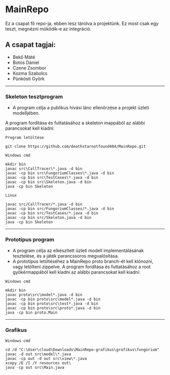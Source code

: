 # MainRepo

Ez a csapat fő repo-ja, ebben lesz tárolva a projektünk.
Ez most csak egy teszt, megnézni működik-e az integráció.

## A csapat tagjai:
- Bekő Máté
- Botos Dániel
- Czene Zsombor
- Kozma Szabolcs
- Pünkösti Györk

---

### Skeleton tesztprogram
- A program célja a publikus hívási lánc ellenőrzése a projekt üzleti modelljében.

A program fordítása és futtatásához a skeleton mappából az alábbi parancsokat kell kiadni:

```Program letöltése```
```shell
git clone https://github.com/deathstarnotfound404/MainRepo.git
```

```Windows cmd```
```shell
mkdir bin
javac src\CallTracer\*.java -d bin
javac -cp bin src\FungoriumClasses\*.java -d bin
javac -cp bin src\TestCases\*.java -d bin
javac -cp bin src\Skeleton.java -d bin
java -cp bin Skeleton

```

```Linux```
```shell
javac src/CallTracer/*.java -d bin
javac -cp bin src/FungoriumClasses/*.java -d bin
javac -cp bin src/TestCases/*.java -d bin
javac -cp bin src/Skeleton.java -d bin
java -cp bin Skeleton
```

---

### Prototípus program
- A program célja az elkészített üzleti modell implementálásának tesztelése, és a játék parancssoros megvalósítása.
- A prototípus letöltéséhez a MainRepo proto branch-ét kell klónozni, vagy letölteni zippelve.
A program fordítása és futtatásához a root gyökérmappából kell kiadni az alábbi parancsokat kell kiadni:

```Windows cmd```
```shell
mkdir bin
javac proto\src\model*.java -d bin
javac -cp bin proto\src\model*.java -d bin
javac -cp bin proto\src\test*.java -d bin
javac -cp bin proto\src\proto*.java -d bin
java -cp bin proto.Main
```

---

### Grafikus

```Windows cmd```
```shell
cd /d "C:\User\cloud\Downloads\MainRepo-grafikus\grafikus\fungorium"
javac -d out src\model\*.java
javac -cp out -d out src\view\*.java
xcopy /E /I /Y resources out\
java -cp out src\Main.java
```
